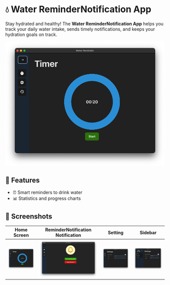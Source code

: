 # 💧 Water ReminderNotification App

Stay hydrated and healthy! The **Water ReminderNotification App** helps you track your daily water intake, sends timely notifications, and keeps your hydration goals on track.

![Water ReminderNotification Screenshot](ss/home.png) <!-- Replace with your actual path -->

## 🚀 Features

- ⏰ Smart reminders to drink water
- 📊 Statistics and progress charts

## 📸 Screenshots

| Home Screen | ReminderNotification Notification                | Setting                    | Sidebar                    |
|-------------|--------------------------------------|----------------------------|----------------------------|
| ![Home](ss/home.png) | ![Notification](ss/notification.png) | ![Setting](ss/setting.png) | ![Sidebar](ss/sidebar.png) |

